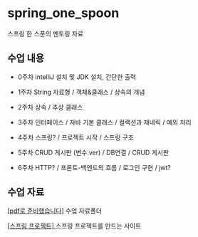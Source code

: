 # spring_one_spoon
스프링 한 스푼의 멘토링 자료
## 수업 내용
- 0주차 intelliJ 설치 및 JDK 설치, 간단한 출력

- 1주차 String 자료형 / 객체&클래스 / 상속의 개념

- 2주차 상속 / 추상 클래스

- 3주차 인터페이스 / 자바 기본 클래스 / 컬랙션과 제네릭 / 예외 처리

- 4주차 스프링? / 프로젝트 시작 / 스프링 구조

- 5주차 CRUD 게시판 (변수.ver) / DB연결 / CRUD 게시판

- 6주차 HTTP? / 프론트-백엔드의 흐름 / 로그인 구현 / jwt?
## 수업 자료
[[pdf로 준비했습니다]](https://github.com/pss214/spring_one_spoon/tree/main/ppt) 수업 자료폴더

[ [스프링 프로젝트] ](https://start.spring.io/) 스프링 프로젝트를 만드는 사이트
